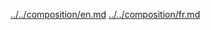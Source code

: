 [../../composition/en.md](../../composition/en.md)
[../../composition/fr.md](../../composition/fr.md)
